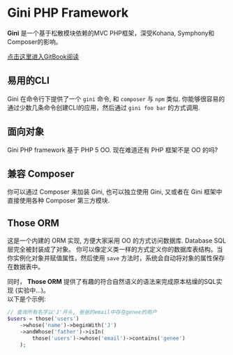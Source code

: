 # Gini PHP Framework

**Gini** 是一个基于松散模块依赖的MVC PHP框架，深受Kohana, Symphony和Composer的影响。

[点击这里进入GitBook阅读](http://iamfat.gitbooks.io/gini-book/)

## 易用的CLI

Gini 在命令行下提供了一个 `gini` 命令, 和 `composer` 与 `npm` 类似. 你能够很容易的通过少数几条命令创建CLI的应用，然后通过 `gini foo bar` 的方式调用.

## 面向对象

Gini PHP framework 基于 PHP 5 OO. 现在难道还有 PHP 框架不是 OO 的吗?

## 兼容 Composer

你可以通过 Composer 来加装 Gini, 也可以独立使用 Gini, 又或者在 Gini 框架中直接使用各种 Composer 第三方模块.

## Those ORM

这是一个内建的 ORM 实现, 方便大家采用 OO 的方式访问数据库. Database SQL 层完全被封装成了对象。 你可以像定义类一样的方式定义你的数据库表结构。当你实例化对象并赋值属性，然后使用 `save` 方法时，系统会自动将对象的属性保存在数据表中。

同时， **Those ORM** 提供了有趣的符合自然语义的语法来完成原本枯燥的SQL实现 \(实验中...\)。  
以下是个示例:

```php
// 查询所有名字以'J'开头, 爸爸的email中存在genee的用户
$users = those('users')
    ->whose('name')->beginWith('J')
    ->andWhose('father')->isIn(
        those('users')->whose('email')->contains('genee')
    );
```



